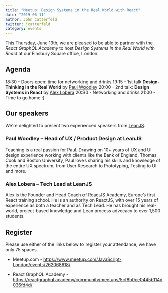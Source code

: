 ```yaml
---
title: "Meetup: Design Systems in the Real World with React"
date: "2019-06-11"
author: John Catterfeld
twitter: jcatterfeld
category: events
---
```


This Thursday, June 13th, we are pleased to be able to partner with the _React GraphQL Academy_ to host _Design Systems in the Real World with React_ at our Finsbury Square office, London.

## Agenda

18:30 - Doors open: time for networking and drinks
19:15 - 1st talk **Design-Thinking in the Real World** by [Paul Woodley](https://reactgraphql.academy/about-us/#paul-woodley)
20:00 - 2nd talk: **Design Systems in React** by [Alex Lobera](https://reactgraphql.academy/about-us/#alex-lobera)
20:30 - Networking and drinks
21:00 - Time to go home :)

## Our speakers

We're delighted to present two experienced speakers from [LeanJS](https://leanjs.com/).

### Paul Woodley &ndash; Head of UX / Product Design at LeanJS

Teaching is a real passion for Paul. Drawing on 10+ years of UX and UI design experience working with clients like the Bank of England, Thomas Cook and Boston University, Paul loves sharing his skills and knowledge of the entire UX spectrum, from User Research to Prototyping, Testing to UI and more.

### Alex Lobera &ndash; Tech Lead at LeanJS

Alex is the Founder and Head Coach of ReactJS Academy, Europe’s first React training school. He is an authority on ReactJS, with over 15 years of experience as both a teacher and as Tech Lead. He has brought his real-world, project-based knowledge and Lean process advocacy to over 1,500 students.

## Register

Please use either of the links below to register your attendance, we have only 75 spaces.

- Meetup.com - https://www.meetup.com/JavaScript-London/events/262068618/

- React GraphQL Academy - https://reactgraphql.academy/community/meetups/5cf8b0ce0445b114d036fd4d/
